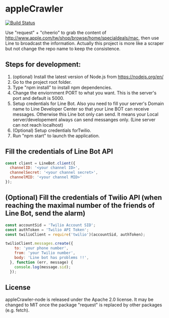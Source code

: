 # appleCrawler

[![Build Status](https://travis-ci.org/grimmer0125/appleCrawler-node.svg?branch=master)](https://travis-ci.org/grimmer0125/appleCrawler-node)

Use "request" + "cheerio" to grab the content of http://www.apple.com/tw/shop/browse/home/specialdeals/mac, then use Line to broadcast the information. Actually this project is more like a scraper but not change the repo name to keep the consistence.

## Steps for development:

1. (optional) Install the latest version of Node.js from https://nodejs.org/en/
2. Go to the project root folder.
3. Type "npm install" to install npm dependencies.
4. Change the enviornment PORT to what you want. This is the server's port and default is 5000.
4. Setup credentials for Line Bot. Also you need to fill your server's Domain name to Line Developer Center so that your Line BOT can receive messages. Otherwise this Line bot only can send. It means your Local server/developement always can send messanges only. (Line server can not reach localhost) 
5. (Optional) Setup credentials forTwilio.
6. Run "npm start" to launch the application.

## Fill the credentials of Line Bot API

~~~ javascript
const client = LineBot.client({
  channelID: '<your channel ID>',
  channelSecret: '<your channel secret>',
  channelMID: '<your channel MID>'
});
~~~

## (Optional) Fill the credentials of Twilio API (when reaching the maximal number of the friends of Line Bot, send the alarm)

~~~ javascript
const accountSid = 'Twilio Account SID';
const authToken = 'Twilio API Token';
const twilioClient = require('twilio')(accountSid, authToken);

twilioClient.messages.create({
    to: 'your phone number',
    from: 'your Twilio number',
    body: 'Line bot has problems !!',
  }, function (err, message) {
    console.log(message.sid);
  });
~~~  

##

## License

appleCrawler-node is released under the Apache 2.0 license. It may be changed to MIT once the package "request" is replaced by other packages (e.g. fetch).  
